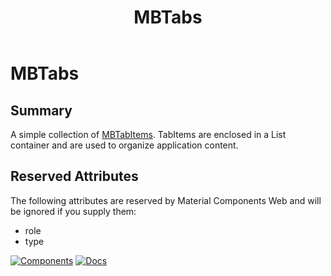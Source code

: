 ﻿---
uid: C.MBTabs
title: MBTabs
---
# MBTabs

## Summary

A simple collection of [MBTabItems](https://material-web.dev/components/Tabs/).
TabItems are enclosed in a List container and are used to organize application content.

## Reserved Attributes

The following attributes are reserved by Material Components Web and will be ignored if you supply them:

- role
- type

[![Components](https://img.shields.io/static/v1?label=Components&message=Core&color=blue)](xref:A.CoreComponents)
[![Docs](https://img.shields.io/static/v1?label=API%20Documentation&message=MBTabs&color=brightgreen)](xref:Material.Blazor.MBTabs)
